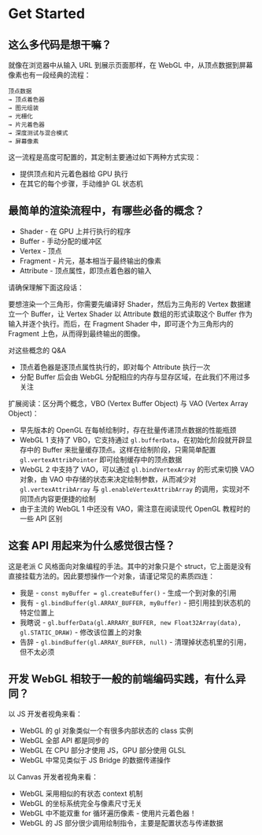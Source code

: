 # Get Started

## 这么多代码是想干嘛？
就像在浏览器中从输入 URL 到展示页面那样，在 WebGL 中，从顶点数据到屏幕像素也有一段经典的流程：

``` text
顶点数据
→ 顶点着色器
→ 图元组装
→ 光栅化
→ 片元着色器
→ 深度测试与混合模式
→ 屏幕像素
```

这一流程是高度可配置的，其定制主要通过如下两种方式实现：
* 提供顶点和片元着色器给 GPU 执行
* 在其它的每个步骤，手动维护 GL 状态机

## 最简单的渲染流程中，有哪些必备的概念？
* Shader - 在 GPU 上并行执行的程序
* Buffer - 手动分配的缓冲区
* Vertex - 顶点
* Fragment - 片元，基本相当于最终输出的像素
* Attribute - 顶点属性，即顶点着色器的输入

请确保理解下面这段话：

要想渲染一个三角形，你需要先编译好 Shader，然后为三角形的 Vertex 数据建立一个 Buffer，让 Vertex Shader 以 Attribute 数组的形式读取这个 Buffer 作为输入并逐个执行。而后，在 Fragment Shader 中，即可逐个为三角形内的 Fragment 上色，从而得到最终输出的图像。

对这些概念的 Q&A
* 顶点着色器是逐顶点属性执行的，即对每个 Attribute 执行一次
* 分配 Buffer 后会由 WebGL 分配相应的内存与显存区域，在此我们不用过多关注

扩展阅读：区分两个概念，VBO (Vertex Buffer Object) 与 VAO (Vertex Array Object)：
* 早先版本的 OpenGL 在每帧绘制时，存在批量传递顶点数据的性能瓶颈
* WebGL 1 支持了 VBO，它支持通过 `gl.bufferData`，在初始化阶段就开辟显存中的 Buffer 来批量缓存顶点。这样在绘制阶段，只需简单配置 `gl.vertexAttribPointer` 即可绘制缓存中的顶点数据
* WebGL 2 中支持了 VAO，可以通过 `gl.bindVertexArray` 的形式来切换 VAO 对象，由 VAO 中存储的状态来决定绘制参数，从而减少对 `gl.vertexAttribArray` 与 `gl.enableVertexAttribArray` 的调用，实现对不同顶点内容更便捷的绘制
* 由于主流的 WebGL 1 中还没有 VAO，需注意在阅读现代 OpenGL 教程时的一些 API 区别

## 这套 API 用起来为什么感觉很古怪？
这是老派 C 风格面向对象编程的手法。其中的对象只是个 struct，它上面是没有直接挂载方法的。因此要想操作一个对象，请谨记常见的素质四连：
* 我是 - `const myBuffer = gl.createBuffer()` - 生成一个到对象的引用
* 我有 - `gl.bindBuffer(gl.ARRAY_BUFFER, myBuffer)` - 把引用挂到状态机的特定位置上
* 我瞎说 - `gl.bufferData(gl.ARRARY_BUFFER, new Float32Array(data), gl.STATIC_DRAW)` - 修改该位置上的对象
* 告辞 - `gl.bindBuffer(gl.ARRAY_BUFFER, null)` - 清理掉状态机里的引用，但不太必须

## 开发 WebGL 相较于一般的前端编码实践，有什么异同？

以 JS 开发者视角来看：
* WebGL 的 gl 对象类似一个有很多内部状态的 class 实例
* WebGL 全部 API 都是同步的
* WebGL 在 CPU 部分才使用 JS，GPU 部分使用 GLSL
* WebGL 中常见类似于 JS Bridge 的数据传递操作

以 Canvas 开发者视角来看：
* WebGL 采用相似的有状态 context 机制
* WebGL 的坐标系统完全与像素尺寸无关
* WebGL 中不能双重 for 循环遍历像素 - 使用片元着色器！
* WebGL 的 JS 部分很少调用绘制指令，主要是配置状态与传递数据
